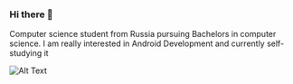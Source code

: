### Hi there 👋

Computer science student from Russia pursuing Bachelors in computer science. I am really interested in Android Development and currently self-studying it

![Alt Text](https://i.pinimg.com/originals/62/87/42/628742079cf04def24ff19dca788ff31.gif)
